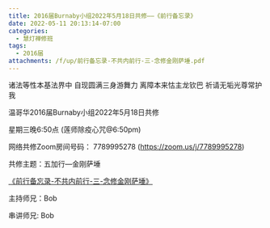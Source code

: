 ```yaml
---
title: 2016届Burnaby小组2022年5月18日共修——《前行备忘录》
date: 2022-05-11 20:13:14-07:00
categories:
  - 慧灯禅修班
tags:
  - 2016届
attachments: /f/up/前行备忘录-不共内前行-三-念修金刚萨埵.pdf
---
```

诸法等性本基法界中 自现圆满三身游舞力 离障本来怙主龙钦巴 祈请无垢光尊常护我

温哥华2016届Burnaby小组2022年5月18日共修

星期三晚6:50点 (莲师除疫心咒@6:50pm)

网络共修Zoom房间号码： 7789995278 (<https://zoom.us/j/7789995278>)

共修主题：五加行—金刚萨埵


[《前行备忘录-不共内前行-三-念修金刚萨埵》](/f/up/前行备忘录-不共内前行-三-念修金刚萨埵.pdf)

主持师兄：Bob

串讲师兄: Bob